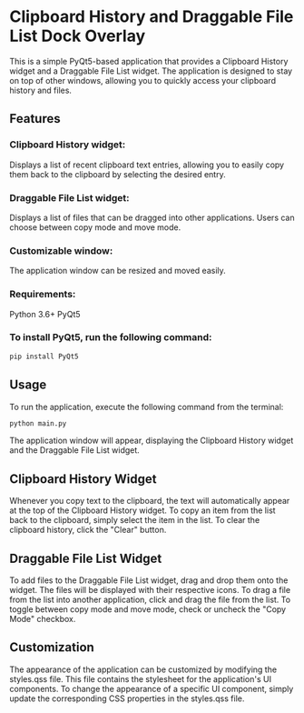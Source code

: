 # Clipboard History and Draggable File List Dock Overlay

This is a simple PyQt5-based application that provides a Clipboard History widget and a Draggable File List widget. The application is designed to stay on top of other windows, allowing you to quickly access your clipboard history and files.

## Features
### Clipboard History widget: 
Displays a list of recent clipboard text entries, allowing you to easily copy them back to the clipboard by selecting the desired entry.
### Draggable File List widget: 
Displays a list of files that can be dragged into other applications. Users can choose between copy mode and move mode.
### Customizable window: 
The application window can be resized and moved easily.
### Requirements:
Python 3.6+
PyQt5

### To install PyQt5, run the following command:
```bash
pip install PyQt5
```

## Usage
To run the application, execute the following command from the terminal:
```bash
python main.py
```

The application window will appear, displaying the Clipboard History widget and the Draggable File List widget.

## Clipboard History Widget
Whenever you copy text to the clipboard, the text will automatically appear at the top of the Clipboard History widget. To copy an item from the list back to the clipboard, simply select the item in the list. To clear the clipboard history, click the "Clear" button.

## Draggable File List Widget
To add files to the Draggable File List widget, drag and drop them onto the widget. The files will be displayed with their respective icons. To drag a file from the list into another application, click and drag the file from the list. To toggle between copy mode and move mode, check or uncheck the "Copy Mode" checkbox.

## Customization
The appearance of the application can be customized by modifying the styles.qss file. This file contains the stylesheet for the application's UI components. To change the appearance of a specific UI component, simply update the corresponding CSS properties in the styles.qss file.
